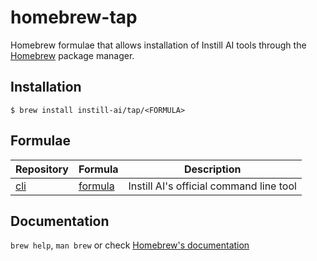 # homebrew-tap

Homebrew formulae that allows installation of Instill AI tools through the [Homebrew](https://brew.sh/) package manager.

## Installation

```
$ brew install instill-ai/tap/<FORMULA>
```

## Formulae

| Repository                               | Formula                       | Description                             |
| ---------------------------------------- | ----------------------------- | --------------------------------------- |
| [cli](https://github.com/instill-ai/cli) | [formula](Formula/instill.rb) | Instill AI's official command line tool |

## Documentation

`brew help`, `man brew` or check [Homebrew's documentation](https://docs.brew.sh/)